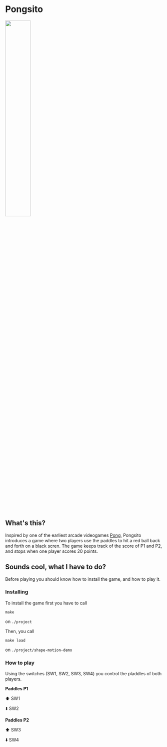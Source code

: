 # Pongsito
<img src="https://media1.giphy.com/media/fvA1ieS8rEV8Y/giphy.gif" width=40%>

## What's this? 
Inspired by one of the earliest arcade videogames [Pong](http://www.pong-story.com/intro.htm), Pongsito introduces a game where two players use the paddles to hit a red ball back and forth on a black scren. The game keeps track of the score of P1 and P2, and stops when one player scores 20 points. 

## Sounds cool, what I have to do?
Before playing you should know how to install the game, and how to play it. 

### Installing
To install the game first you have to call
```
make
```
on `./project`

Then, you call
```
make load
```
on `./project/shape-motion-demo`

### How to play
Using the switches (SW1, SW2, SW3, SW4) you control the pladdles of both players.

**Paddles P1**

:arrow_up: SW1

:arrow_down: SW2

**Paddles P2**

:arrow_up: SW3

:arrow_down: SW4
